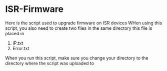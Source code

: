 # ISR-Firmware

Here is the script used to upgrade firmware on ISR devices
WHen using this script, you also need to create two files in the same directory this file is placed in
1. IP.txt
2. Error.txt

When you run this script, make sure you change your directory to the directory where the script was uploaded to

